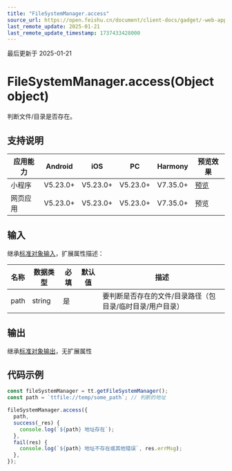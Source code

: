 ```yaml
---
title: "FileSystemManager.access"
source_url: https://open.feishu.cn/document/client-docs/gadget/-web-app-api/file/file_system_manager/file_system_manager_access
last_remote_update: 2025-01-21
last_remote_update_timestamp: 1737433428000
---
```

最后更新于 2025-01-21

# FileSystemManager.access(Object object)

判断文件/目录是否存在。

## 支持说明

应用能力 | Android | iOS | PC | Harmony | 预览效果
--- | --- | --- | --- | --- | ---
小程序 | V5.23.0+ | V5.23.0+ | V5.23.0+ | V7.35.0+ | [预览](https://applink.feishu.cn/client/mini_program/open?appId=cli_9dff7f6ae02ad104&path=page%2FAPI%2Fpages%2Ffile%2Ffile)
网页应用 | V5.23.0+ | V5.23.0+ | V5.23.0+ | V7.35.0+ | 预览

## 输入
继承[标准对象输入](https://open.feishu.cn/document/uYjL24iN/ukzNy4SO3IjL5cjM)，扩展属性描述：

名称 | 数据类型 | 必填 | 默认值 | 描述
--- | --- | --- | --- | ---
path | string | 是 |  | 要判断是否存在的文件/目录路径（包目录/临时目录/用户目录）

## 输出
继承[标准对象输出](https://open.feishu.cn/document/uYjL24iN/ukzNy4SO3IjL5cjM#8c92acb8)，无扩展属性

## 代码示例

```js
const fileSystemManager = tt.getFileSystemManager();
const path = `ttfile://temp/some_path`; // 判断的地址

fileSystemManager.access({
  path,
  success(_res) {
    console.log(`${path} 地址存在`);
  },
  fail(res) {
    console.log(`${path} 地址不存在或其他错误`, res.errMsg);
  },
});
```
